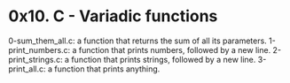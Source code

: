 # 0x10. C - Variadic functions

0-sum_them_all.c: a function that returns the sum of all its parameters.
1-print_numbers.c: a function that prints numbers, followed by a new line.
2-print_strings.c: a function that prints strings, followed by a new line.
3-print_all.c: a function that prints anything.
